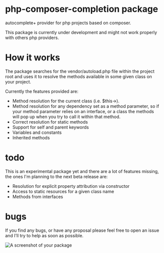 # php-composer-completion package
autocomplete+ provider for php projects based on composer.

This package is currently under development and might not work properly with others php providers.

# How it works
The package searches for the vendor/autoload.php file within the project root and uses it to resolve the methods available in some given class on your project.

Currently the features provided are:

- Method resolution for the current class (i.e. $this->).
- Method resolution for any dependency set as a method parameter, so if your method parameter relies on an interface, or a class the methods will pop up when you try to call it within that method.
- Correct resolution for static methods
- Support for self and parent keywords
- Variables and constants
- Inherited methods

# todo
This is an experimental package yet and there are a lot of features missing, the ones I'm planning to the next beta release are:
- Resolution for explicit property attribution via constructor
- Access to static resources for a given class name
- Methods from interfaces

# bugs
If you find any bugs, or have any proposal please feel free to open an issue and I'll try to help as soon as possible.

![A screenshot of your package](https://f.cloud.github.com/assets/69169/2290250/c35d867a-a017-11e3-86be-cd7c5bf3ff9b.gif)
